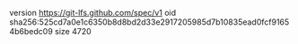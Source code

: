 version https://git-lfs.github.com/spec/v1
oid sha256:525cd7a0e1c6350b8d8bd2d33e2917205985d7b10835ead0fcf91654b6bedc09
size 4720
